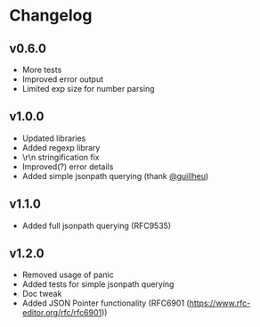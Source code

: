 # Changelog

## v0.6.0

- More tests
- Improved error output
- Limited exp size for number parsing

## v1.0.0

- Updated libraries
- Added regexp library
- \r\n stringification fix
- Improved(?) error details
- Added simple jsonpath querying (thank [@guillheu](https://github.com/guillheu))

## v1.1.0

- Added full jsonpath querying (RFC9535)

## v1.2.0

- Removed usage of panic
- Added tests for simple jsonpath querying
- Doc tweak
- Added JSON Pointer functionality (RFC6901 (https://www.rfc-editor.org/rfc/rfc6901))
